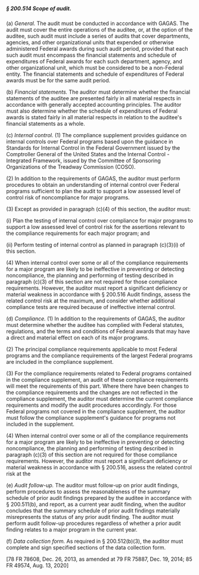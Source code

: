 ##### § 200.514 Scope of audit. #####

(a) *General.* The audit must be conducted in accordance with GAGAS. The audit must cover the entire operations of the auditee, or, at the option of the auditee, such audit must include a series of audits that cover departments, agencies, and other organizational units that expended or otherwise administered Federal awards during such audit period, provided that each such audit must encompass the financial statements and schedule of expenditures of Federal awards for each such department, agency, and other organizational unit, which must be considered to be a non-Federal entity. The financial statements and schedule of expenditures of Federal awards must be for the same audit period.

(b) *Financial statements.* The auditor must determine whether the financial statements of the auditee are presented fairly in all material respects in accordance with generally accepted accounting principles. The auditor must also determine whether the schedule of expenditures of Federal awards is stated fairly in all material respects in relation to the auditee's financial statements as a whole.

(c) *Internal control.* (1) The compliance supplement provides guidance on internal controls over Federal programs based upon the guidance in Standards for Internal Control in the Federal Government issued by the Comptroller General of the United States and the Internal Control - Integrated Framework, issued by the Committee of Sponsoring Organizations of the Treadway Commission (COSO).

(2) In addition to the requirements of GAGAS, the auditor must perform procedures to obtain an understanding of internal control over Federal programs sufficient to plan the audit to support a low assessed level of control risk of noncompliance for major programs.

(3) Except as provided in paragraph (c)(4) of this section, the auditor must:

(i) Plan the testing of internal control over compliance for major programs to support a low assessed level of control risk for the assertions relevant to the compliance requirements for each major program; and

(ii) Perform testing of internal control as planned in paragraph (c)(3)(i) of this section.

(4) When internal control over some or all of the compliance requirements for a major program are likely to be ineffective in preventing or detecting noncompliance, the planning and performing of testing described in paragraph (c)(3) of this section are not required for those compliance requirements. However, the auditor must report a significant deficiency or material weakness in accordance with § 200.516 Audit findings, assess the related control risk at the maximum, and consider whether additional compliance tests are required because of ineffective internal control.

(d) *Compliance.* (1) In addition to the requirements of GAGAS, the auditor must determine whether the auditee has complied with Federal statutes, regulations, and the terms and conditions of Federal awards that may have a direct and material effect on each of its major programs.

(2) The principal compliance requirements applicable to most Federal programs and the compliance requirements of the largest Federal programs are included in the compliance supplement.

(3) For the compliance requirements related to Federal programs contained in the compliance supplement, an audit of these compliance requirements will meet the requirements of this part. Where there have been changes to the compliance requirements and the changes are not reflected in the compliance supplement, the auditor must determine the current compliance requirements and modify the audit procedures accordingly. For those Federal programs not covered in the compliance supplement, the auditor must follow the compliance supplement's guidance for programs not included in the supplement.

(4) When internal control over some or all of the compliance requirements for a major program are likely to be ineffective in preventing or detecting noncompliance, the planning and performing of testing described in paragraph (c)(3) of this section are not required for those compliance requirements. However, the auditor must report a significant deficiency or material weakness in accordance with § 200.516, assess the related control risk at the

(e) *Audit follow-up.* The auditor must follow-up on prior audit findings, perform procedures to assess the reasonableness of the summary schedule of prior audit findings prepared by the auditee in accordance with § 200.511(b), and report, as a current year audit finding, when the auditor concludes that the summary schedule of prior audit findings materially misrepresents the status of any prior audit finding. The auditor must perform audit follow-up procedures regardless of whether a prior audit finding relates to a major program in the current year.

(f) *Data collection form.* As required in § 200.512(b)(3), the auditor must complete and sign specified sections of the data collection form.

[78 FR 78608, Dec. 26, 2013, as amended at 79 FR 75887, Dec. 19, 2014; 85 FR 49574, Aug. 13, 2020]